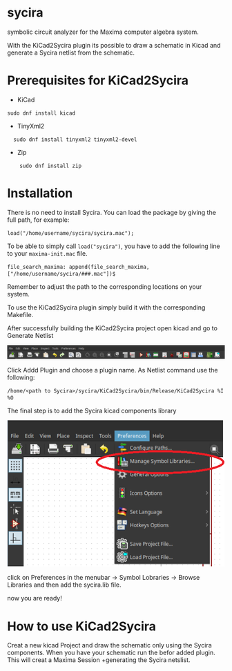 # sycira
symbolic circuit analyzer for the Maxima computer algebra system.

With the KiCad2Sycira plugin its possible to draw a schematic in Kicad and generate a Sycira netlist from the schematic.

# Prerequisites for KiCad2Sycira

- KiCad

```
sudo dnf install kicad
```
 
 - TinyXml2
```
  sudo dnf install tinyxml2 tinyxml2-devel
 ```   

 - Zip

    
```
    sudo dnf install zip
```
    

# Installation
There is no need to install Sycira. 
You can load the package by giving the full path, for example:
```
load("/home/username/sycira/sycira.mac");
```
To be able to simply call `load("sycira")`, you have to add the following line to your `maxima-init.mac` file.
```
file_search_maxima: append(file_search_maxima, ["/home/username/sycira/###.mac"])$
```
Remember to adjust the path to the corresponding locations on your system.

To use the KiCad2Sycira plugin simply build it with the corresponding Makefile.

After successfully building the KiCad2Sycira project open kicad and go to Generate Netlist

 ![add KiCad2Sycira plugin](images/GenerateNetlist.png)

Click Addd Plugin and choose a plugin name.
As Netlist command use the following:
```
/home/<path to Sycira>/sycira/KiCad2Sycira/bin/Release/KiCad2Sycira %I %O
```
The final step is to add the Sycira kicad components library 

 ![add Sycira Library](images/AddLibraries.png)

click on Preferences in the menubar -> Symbol Lobraries -> Browse Libraries and then add the sycira.lib file.

now you are ready!


# How to use KiCad2Sycira
Creat a new kicad Project and draw the schematic only using the Sycira components.
When you have your schematic run the befor added plugin. 
This will creat a Maxima Session +generating the Sycira netslist.
